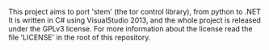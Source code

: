 This project aims to port 'stem' (the tor control library), from python to .NET
It is written in C# using VisualStudio 2013, and the whole project is released under the GPLv3 license.
For more information about the license read the file 'LICENSE' in the root of this repository.